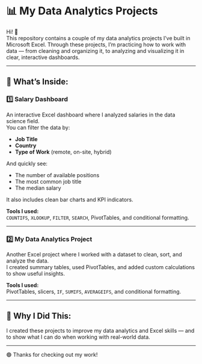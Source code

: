 # 📊 My Data Analytics Projects

Hi! 👋  
This repository contains a couple of my data analytics projects I’ve built in Microsoft Excel. Through these projects, I’m practicing how to work with data — from cleaning and organizing it, to analyzing and visualizing it in clear, interactive dashboards.

---

## 📌 What’s Inside:

### 1️⃣ Salary Dashboard
An interactive Excel dashboard where I analyzed salaries in the data science field.  
You can filter the data by:
- **Job Title**
- **Country**
- **Type of Work** (remote, on-site, hybrid)

And quickly see:
- The number of available positions
- The most common job title
- The median salary

It also includes clean bar charts and KPI indicators.

**Tools I used:**  
`COUNTIFS`, `XLOOKUP`, `FILTER`, `SEARCH`, PivotTables, and conditional formatting.

---

### 2️⃣ My Data Analytics Project
Another Excel project where I worked with a dataset to clean, sort, and analyze the data.  
I created summary tables, used PivotTables, and added custom calculations to show useful insights.

**Tools I used:**  
PivotTables, slicers, `IF`, `SUMIFS`, `AVERAGEIFS`, and conditional formatting.

---

## 🎯 Why I Did This:
I created these projects to improve my data analytics and Excel skills — and to show what I can do when working with real-world data.

---

🟢 Thanks for checking out my work!
